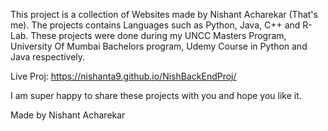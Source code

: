 This project is a collection of Websites made by Nishant Acharekar (That's me). The projects contains Languages such as Python, Java, C++ and R-Lab. These projects were done during my UNCC Masters Program, University Of Mumbai Bachelors program, Udemy Course in Python and Java respectively.

Live Proj:  https://nishanta9.github.io/NishBackEndProj/


I am super happy to share these projects with you and hope you like it.

Made by Nishant Acharekar
